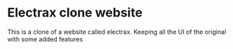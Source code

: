 # Electrax clone website
This is a clone of a website called electrax. Keeping all the UI of the original with some added features